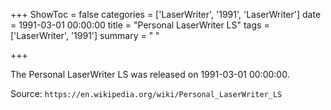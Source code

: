 +++
ShowToc = false
categories = ['LaserWriter', '1991', 'LaserWriter']
date = 1991-03-01 00:00:00
title = "Personal LaserWriter LS"
tags = ['LaserWriter', '1991']
summary = " "

+++

The Personal LaserWriter LS was released on 1991-03-01 00:00:00.

Source: `https://en.wikipedia.org/wiki/Personal_LaserWriter_LS`
